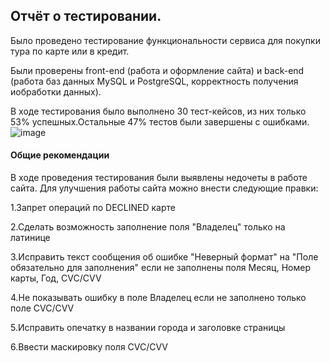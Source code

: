 ## Отчёт о тестировании.

Было проведено тестирование функциональности сервиса для покупки тура по карте или в кредит. 

Были проверены front-end (работа и оформление сайта) и back-end (работа баз данных MySQL и PostgreSQL, корректность получения иобработки данных).

В ходе тестирования было выполнено 30 тест-кейсов, из них только 53% успешных.Остальные 47% тестов были завершены с 
ошибками.
![image](https://user-images.githubusercontent.com/100189375/188863875-3ca1b627-a51e-487e-90a9-dc2d34b33c7d.png)

#### Общие рекомендации
В ходе проведения тестирования были выявлены недочеты в работе сайта. Для улучшения работы сайта можно внести следующие правки:

1.Запрет операций по DECLINED карте

2.Сделать возможность заполнение поля "Владелец" только на латинице

3.Исправить текст сообщения об ошибке "Неверный формат" на "Поле обязательно для заполнения" если не заполнены поля Месяц, Номер карты, Год, CVC/CVV

4.Не показывать ошибку в поле Владелец если  не заполнено только поле CVC/CVV

5.Исправить опечатку в названии города и заголовке страницы

6.Ввести маскировку поля CVC/CVV
